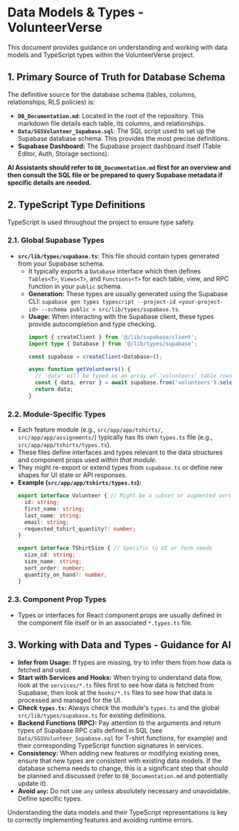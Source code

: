 # Data Models & Types - VolunteerVerse

This document provides guidance on understanding and working with data models and TypeScript types within the VolunteerVerse project.

## 1. Primary Source of Truth for Database Schema

The definitive source for the database schema (tables, columns, relationships, RLS policies) is:

*   **`DB_Documentation.md`**: Located in the root of the repository. This markdown file details each table, its columns, and relationships.
*   **`Data/SGSVolunteer_Supabase.sql`**: The SQL script used to set up the Supabase database schema. This provides the most precise definitions.
*   **Supabase Dashboard:** The Supabase project dashboard itself (Table Editor, Auth, Storage sections).

**AI Assistants should refer to `DB_Documentation.md` first for an overview and then consult the SQL file or be prepared to query Supabase metadata if specific details are needed.**

## 2. TypeScript Type Definitions

TypeScript is used throughout the project to ensure type safety.

### 2.1. Global Supabase Types
*   **`src/lib/types/supabase.ts`**: This file should contain types generated from your Supabase schema.
    *   It typically exports a `Database` interface which then defines `Tables<T>`, `Views<T>`, and `Functions<T>` for each table, view, and RPC function in your `public` schema.
    *   **Generation:** These types are usually generated using the Supabase CLI: `supabase gen types typescript --project-id <your-project-id> --schema public > src/lib/types/supabase.ts`.
    *   **Usage:** When interacting with the Supabase client, these types provide autocompletion and type checking.
        ```typescript
        import { createClient } from '@/lib/supabase/client';
        import type { Database } from '@/lib/types/supabase';

        const supabase = createClient<Database>();

        async function getVolunteers() {
          // 'data' will be typed as an array of 'volunteers' table rows
          const { data, error } = await supabase.from('volunteers').select('*');
          return data;
        }
        ```

### 2.2. Module-Specific Types
*   Each feature module (e.g., `src/app/app/tshirts/`, `src/app/app/assignments/`) typically has its own `types.ts` file (e.g., `src/app/app/tshirts/types.ts`).
*   These files define interfaces and types relevant to the data structures and component props used *within that module*.
*   They might re-export or extend types from `supabase.ts` or define new shapes for UI state or API responses.
*   **Example (`src/app/app/tshirts/types.ts`):**
    ```typescript
    export interface Volunteer { // Might be a subset or augmented version of the DB volunteer type
      id: string;
      first_name: string;
      last_name: string;
      email: string;
      requested_tshirt_quantity?: number;
    }

    export interface TShirtSize { // Specific to UI or form needs
      size_cd: string;
      size_name: string;
      sort_order: number;
      quantity_on_hand?: number;
    }
    ```

### 2.3. Component Prop Types
*   Types or interfaces for React component props are usually defined in the component file itself or in an associated `*.types.ts` file.

## 3. Working with Data and Types - Guidance for AI

*   **Infer from Usage:** If types are missing, try to infer them from how data is fetched and used.
*   **Start with Services and Hooks:** When trying to understand data flow, look at the `services/*.ts` files first to see how data is fetched from Supabase, then look at the `hooks/*.ts` files to see how that data is processed and managed for the UI.
*   **Check `types.ts`:** Always check the module's `types.ts` and the global `src/lib/types/supabase.ts` for existing definitions.
*   **Backend Functions (RPC):** Pay attention to the arguments and return types of Supabase RPC calls defined in SQL (see `Data/SGSVolunteer_Supabase.sql` for T-shirt functions, for example) and their corresponding TypeScript function signatures in services.
*   **Consistency:** When adding new features or modifying existing ones, ensure that new types are consistent with existing data models. If the database schema needs to change, this is a significant step that should be planned and discussed (refer to `DB_Documentation.md` and potentially update it).
*   **Avoid `any`:** Do not use `any` unless absolutely necessary and unavoidable. Define specific types.

Understanding the data models and their TypeScript representations is key to correctly implementing features and avoiding runtime errors.
